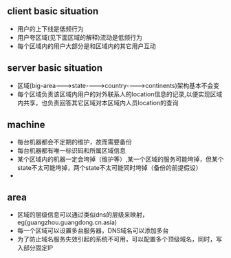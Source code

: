 ## client basic situation
* 用户的上下线是低频行为
* 用户夸区域(见下面区域的解释)流动是低频行为
* 每个区域内的用户大部分是和区域内的其它用户互动

## server basic situation
* 区域(big-area--->state---->country---->continents)架构基本不会变
* 每个区域负责该区域内用户的对外联系人的location信息的记录,以便实现区域内共享，也负责回答其它区域对本区域内人员location的查询

## machine
* 每台机器都会不定期的维护，故而需要备份
* 每台机器都有唯一标识码和所属区域信息
* 某个区域内的机器一定会垮掉（维护等）,某一个区域的服务可能垮掉，但某个state不太可能垮掉，两个state不太可能同时垮掉（备份的前提假设）
* 

## area
* 区域的层级信息可以通过类似dns的层级来映射，eg(guangzhou.guangdong.cn.asia)
* 每一个区域可以设置多台服务器，DNS域名可以添加多台
* 为了防止域名服务失效引起的系统不可用，可以配置多个顶级域名，同时，写入部分固定IP